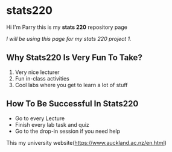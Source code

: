 # stats220

Hi I'm Parry this is my **stats 220** repository page

*I will be using this page for my stats 220 project 1.*

## Why Stats220 Is Very Fun To Take?

1. Very nice lecturer 
2. Fun in-class activities
3. Cool labs where you get to learn a lot of stuff


## How To Be Successful In Stats220
- Go to every Lecture 
- Finish every lab task and quiz
- Go to the drop-in session if you need help

This my university website(https://www.auckland.ac.nz/en.html)
  
